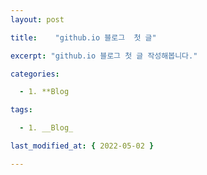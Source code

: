 ```yaml
---
layout: post

title:    "github.io 블로그  첫 글"

excerpt: "github.io 블로그 첫 글 작성해봅니다."

categories:

  - 1. **Blog

tags:

  - 1. __Blog_

last_modified_at: { 2022-05-02 }

---
```


